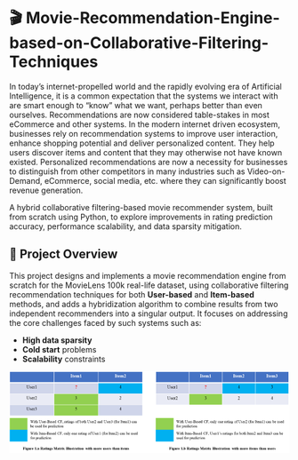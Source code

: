 # 🎬 Movie-Recommendation-Engine-based-on-Collaborative-Filtering-Techniques
In today’s internet-propelled world and the rapidly evolving era of Artificial Intelligence, it is a common expectation that the systems we interact with are smart enough to “know” what we want, perhaps better than even ourselves. Recommendations are now considered table-stakes in most eCommerce and other systems. In the modern internet driven ecosystem, businesses rely on recommendation systems to improve user interaction, enhance shopping potential and deliver personalized content. They help users discover items and content that they may otherwise not have known existed. Personalized recommendations are now a necessity for businesses to distinguish from other competitors in many industries such as Video-on-Demand, eCommerce, social media, etc. where they can significantly boost revenue generation.

A hybrid collaborative filtering-based movie recommender system, built from scratch using Python, to explore improvements in rating prediction accuracy, performance scalability, and data sparsity mitigation.

## 📌 Project Overview

This project designs and implements a movie recommendation engine from scratch for the MovieLens 100k real-life dataset, using collaborative filtering recommendation techniques for both **User-based** and **Item-based** methods, and adds a hybridization algorithm to combine results from two independent recommenders into a singular output. It focuses on addressing the core challenges faced by such systems such as:

- **High data sparsity**
- **Cold start** problems
- **Scalability** constraints

![Picture 1](assets/Picture1.png)
